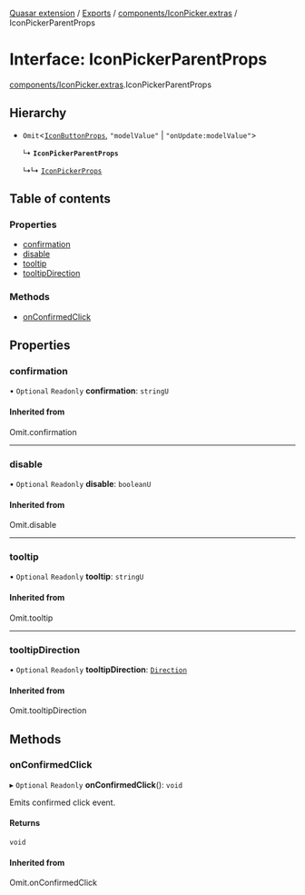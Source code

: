 [Quasar extension](../index.md) / [Exports](../modules.md) / [components/IconPicker.extras](../modules/components_IconPicker_extras.md) / IconPickerParentProps

# Interface: IconPickerParentProps

[components/IconPicker.extras](../modules/components_IconPicker_extras.md).IconPickerParentProps

## Hierarchy

- `Omit`<[`IconButtonProps`](components_IconButton_extras.IconButtonProps.md), ``"modelValue"`` \| ``"onUpdate:modelValue"``\>

  ↳ **`IconPickerParentProps`**

  ↳↳ [`IconPickerProps`](components_IconPicker_extras.IconPickerProps.md)

## Table of contents

### Properties

- [confirmation](components_IconPicker_extras.IconPickerParentProps.md#confirmation)
- [disable](components_IconPicker_extras.IconPickerParentProps.md#disable)
- [tooltip](components_IconPicker_extras.IconPickerParentProps.md#tooltip)
- [tooltipDirection](components_IconPicker_extras.IconPickerParentProps.md#tooltipdirection)

### Methods

- [onConfirmedClick](components_IconPicker_extras.IconPickerParentProps.md#onconfirmedclick)

## Properties

### confirmation

• `Optional` `Readonly` **confirmation**: `stringU`

#### Inherited from

Omit.confirmation

___

### disable

• `Optional` `Readonly` **disable**: `booleanU`

#### Inherited from

Omit.disable

___

### tooltip

• `Optional` `Readonly` **tooltip**: `stringU`

#### Inherited from

Omit.tooltip

___

### tooltipDirection

• `Optional` `Readonly` **tooltipDirection**: [`Direction`](../modules/components_Tooltip_extras.md#direction)

#### Inherited from

Omit.tooltipDirection

## Methods

### onConfirmedClick

▸ `Optional` `Readonly` **onConfirmedClick**(): `void`

Emits confirmed click event.

#### Returns

`void`

#### Inherited from

Omit.onConfirmedClick
